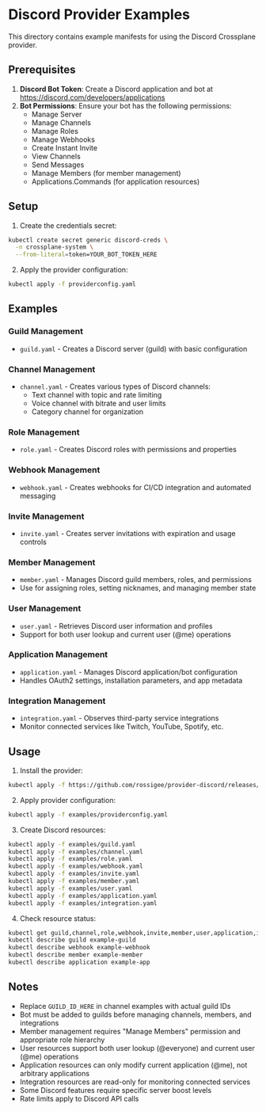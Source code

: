 # Discord Provider Examples

This directory contains example manifests for using the Discord Crossplane provider.

## Prerequisites

1. **Discord Bot Token**: Create a Discord application and bot at https://discord.com/developers/applications
2. **Bot Permissions**: Ensure your bot has the following permissions:
   - Manage Server
   - Manage Channels
   - Manage Roles
   - Manage Webhooks
   - Create Instant Invite
   - View Channels
   - Send Messages
   - Manage Members (for member management)
   - Applications.Commands (for application resources)

## Setup

1. Create the credentials secret:
```bash
kubectl create secret generic discord-creds \
  -n crossplane-system \
  --from-literal=token=YOUR_BOT_TOKEN_HERE
```

2. Apply the provider configuration:
```bash
kubectl apply -f providerconfig.yaml
```

## Examples

### Guild Management
- `guild.yaml` - Creates a Discord server (guild) with basic configuration

### Channel Management  
- `channel.yaml` - Creates various types of Discord channels:
  - Text channel with topic and rate limiting
  - Voice channel with bitrate and user limits
  - Category channel for organization

### Role Management
- `role.yaml` - Creates Discord roles with permissions and properties

### Webhook Management
- `webhook.yaml` - Creates webhooks for CI/CD integration and automated messaging

### Invite Management
- `invite.yaml` - Creates server invitations with expiration and usage controls

### Member Management
- `member.yaml` - Manages Discord guild members, roles, and permissions
- Use for assigning roles, setting nicknames, and managing member state

### User Management
- `user.yaml` - Retrieves Discord user information and profiles
- Support for both user lookup and current user (@me) operations

### Application Management
- `application.yaml` - Manages Discord application/bot configuration
- Handles OAuth2 settings, installation parameters, and app metadata

### Integration Management
- `integration.yaml` - Observes third-party service integrations
- Monitor connected services like Twitch, YouTube, Spotify, etc.

## Usage

1. Install the provider:
```bash
kubectl apply -f https://github.com/rossigee/provider-discord/releases/latest/download/provider.yaml
```

2. Apply provider configuration:
```bash
kubectl apply -f examples/providerconfig.yaml
```

3. Create Discord resources:
```bash
kubectl apply -f examples/guild.yaml
kubectl apply -f examples/channel.yaml
kubectl apply -f examples/role.yaml
kubectl apply -f examples/webhook.yaml
kubectl apply -f examples/invite.yaml
kubectl apply -f examples/member.yaml
kubectl apply -f examples/user.yaml
kubectl apply -f examples/application.yaml
kubectl apply -f examples/integration.yaml
```

4. Check resource status:
```bash
kubectl get guild,channel,role,webhook,invite,member,user,application,integration
kubectl describe guild example-guild
kubectl describe webhook example-webhook
kubectl describe member example-member
kubectl describe application example-app
```

## Notes

- Replace `GUILD_ID_HERE` in channel examples with actual guild IDs
- Bot must be added to guilds before managing channels, members, and integrations
- Member management requires "Manage Members" permission and appropriate role hierarchy
- User resources support both user lookup (@everyone) and current user (@me) operations
- Application resources can only modify current application (@me), not arbitrary applications
- Integration resources are read-only for monitoring connected services
- Some Discord features require specific server boost levels
- Rate limits apply to Discord API calls